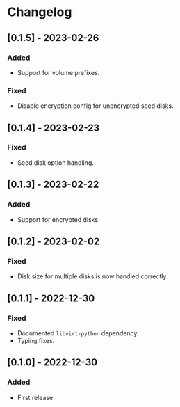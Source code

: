 # Changelog

## [0.1.5] - 2023-02-26

### Added
- Support for volume prefixes.

### Fixed
- Disable encryption config for unencrypted seed disks.

## [0.1.4] - 2023-02-23

### Fixed
- Seed disk option handling.

## [0.1.3] - 2023-02-22

### Added
- Support for encrypted disks.

## [0.1.2] - 2023-02-02

### Fixed
- Disk size for multiple disks is now handled correctly.

## [0.1.1] - 2022-12-30

### Fixed
- Documented `libvirt-python` dependency.
- Typing fixes.

## [0.1.0] - 2022-12-30

### Added
- First release

